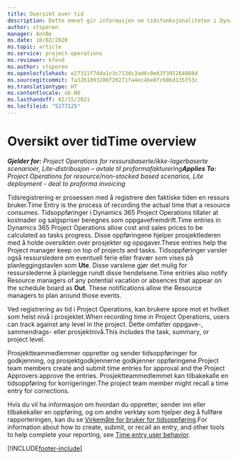```yaml
---
title: Oversikt over tid
description: Dette emnet gir informasjon om tidsfunksjonaliteten i Dynamics 365 Project Operations.
author: stsporen
manager: AnnBe
ms.date: 10/02/2020
ms.topic: article
ms.service: project-operations
ms.reviewer: kfend
ms.author: stsporen
ms.openlocfilehash: e27311f7dda1c3c713dc3ad6c0e63f395264808d
ms.sourcegitcommit: fa32b1893286f20271fa4ec4be8fc68bd135f53c
ms.translationtype: HT
ms.contentlocale: nb-NO
ms.lasthandoff: 02/15/2021
ms.locfileid: "5277125"
---
```

# <a name="time-overview"></a><span data-ttu-id="e3992-103">Oversikt over tid</span><span class="sxs-lookup"><span data-stu-id="e3992-103">Time overview</span></span>

<span data-ttu-id="e3992-104">_**Gjelder for:** Project Operations for ressursbaserte/ikke-lagerbaserte scenarioer, Lite-distribusjon – avtale til proformafakturering_</span><span class="sxs-lookup"><span data-stu-id="e3992-104">_**Applies To:** Project Operations for resource/non-stocked based scenarios, Lite deployment - deal to proforma invoicing_</span></span>

<span data-ttu-id="e3992-105">Tidsregistrering er prosessen med å registrere den faktiske tiden en ressurs bruker.</span><span class="sxs-lookup"><span data-stu-id="e3992-105">Time Entry is the process of recording the actual time that a resource consumes.</span></span> <span data-ttu-id="e3992-106">Tidsoppføringer i Dynamics 365 Project Operations tillater at kostnader og salgspriser beregnes som oppgavefremdrift.</span><span class="sxs-lookup"><span data-stu-id="e3992-106">Time entries in Dynamics 365 Project Operations allow cost and sales prices to be calculated as tasks progress.</span></span> <span data-ttu-id="e3992-107">Disse oppføringene hjelper prosjektlederen med å holde oversikten over prosjekter og oppgaver.</span><span class="sxs-lookup"><span data-stu-id="e3992-107">These entries help the Project manager keep on top of projects and tasks.</span></span> <span data-ttu-id="e3992-108">Tidsoppføringer varsler også ressursledere om eventuell ferie eller fravær som vises på planleggingstavlen som **Ute**. Disse varslene gjør det mulig for ressurslederne å planlegge rundt disse hendelsene.</span><span class="sxs-lookup"><span data-stu-id="e3992-108">Time entries also notify Resource managers of any potential vacation or absences that appear on the schedule board as **Out**. These notifications allow the Resource managers to plan around those events.</span></span>

<span data-ttu-id="e3992-109">Ved registrering av tid i Project Operations, kan brukere spore mot et hvilket som helst nivå i prosjektet.</span><span class="sxs-lookup"><span data-stu-id="e3992-109">When recording time in Project Operations, users can track against any level in the project.</span></span> <span data-ttu-id="e3992-110">Dette omfatter oppgave-, sammendrags- eller prosjektnivå.</span><span class="sxs-lookup"><span data-stu-id="e3992-110">This includes the task, summary, or project level.</span></span>

<span data-ttu-id="e3992-111">Prosjektteammedlemmer oppretter og sender tidsoppføringer for godkjenning, og prosjektgodkjennerne godkjenner oppføringene.</span><span class="sxs-lookup"><span data-stu-id="e3992-111">Project team members create and submit time entries for approval and the Project Approvers approve the entries.</span></span> <span data-ttu-id="e3992-112">Prosjektteammedlemmet kan tilbakekalle en tidsoppføring for korrigeringer.</span><span class="sxs-lookup"><span data-stu-id="e3992-112">The project team member might recall a time entry for corrections.</span></span>

<span data-ttu-id="e3992-113">Hvis du vil ha informasjon om hvordan du oppretter, sender inn eller tilbakekaller en oppføring, og om andre verktøy som hjelper deg å fullføre rapporteringen, kan du se [Virkemåte for bruker for tidsoppføring](ui-behavior-time.md).</span><span class="sxs-lookup"><span data-stu-id="e3992-113">For information about how to create, submit, or recall an entry, and other tools to help complete your reporting, see [Time entry user behavior](ui-behavior-time.md).</span></span>



[!INCLUDE[footer-include](../includes/footer-banner.md)]